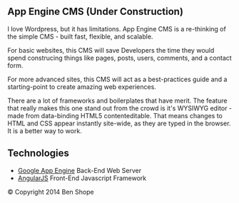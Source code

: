 ## App Engine CMS (Under Construction)

I love Wordpress, but it has limitations.  App Engine CMS is a re-thinking of the simple CMS - built fast, flexible, and scalable.

For basic websites, this CMS will save Developers the time they would spend construcing things like pages, posts, users, comments, and a contact form.

For more advanced sites, this CMS will act as a best-practices guide and a starting-point to create amazing web experiences.

There are a lot of frameworks and boilerplates that have merit.  The feature that really makes this one stand out from the crowd is it's WYSIWYG editor - made from data-binding HTML5 contenteditable.  That means changes to HTML and CSS appear instantly site-wide, as they are typed in the browser.  It is a better way to work.

## Technologies
+ [Google App Engine](https://developers.google.com/appengine/docs/python/) Back-End Web Server
+ [AngularJS](http://angularjs.org/) Front-End Javascript Framework

© Copyright 2014 Ben Shope
